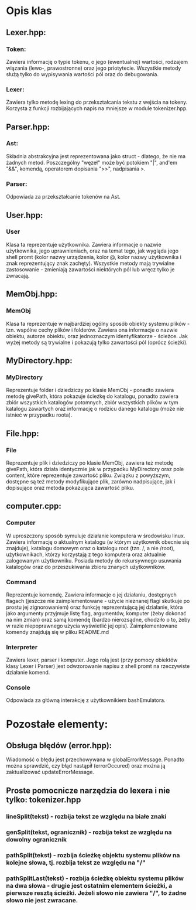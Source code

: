 # Opis klas

## Lexer.hpp:


### Token:


Zawiera informację o typie tokenu, o jego (ewentualnej) wartości, rodzajem wiązania (lewo-, prawostronne) oraz jego priotytecie. Wszystkie metody służą tylko do wypisywania wartości pól oraz do debugowania.

### Lexer:


Zawiera tylko metodę lexing do przekształcania tekstu z wejścia na tokeny. Korzysta z funkcji rozbijających napis na mniejsze w module tokenizer.hpp.


## Parser.hpp:


### Ast:


Składnia abstrakcyjna jest reprezentowana jako struct - dlatego, że nie ma żadnych metod. Poszczególny "węzeł" może być potokiem "|", and'em "&&", komendą, operatorem dopisania ">>", nadpisania >.


### Parser:


Odpowiada za przekształcanie tokenów na Ast.


## User.hpp:


### User


Klasa ta reprezentuje użytkownika. Zawiera informacje o nazwie użytkownika, jego uprawnieniach, oraz na temat tego, jak wygląda jego shell promt (kolor nazwy urządzenia, kolor @, kolor nazwy użytkownika i znak reprezentujący znak zachęty). Wszystkie metody mają trywialne zastosowanie - zmieniają zawartości niektórych pól lub wręcz tylko je zwracają.

## MemObj.hpp:


### MemObj


Klasa ta reprezentuje w najbardziej ogólny sposób obiekty systemu plików - tzn. wspólne cechy plików i folderów. Zawiera ona informacje o nazwie obiektu, autorze obiektu, oraz jednoznaczym identyfikatorze - ścieżce. Jak wyżej metody są trywialne i pokazują tylko zawartości pól (oprócz ścieżki).


## MyDirectory.hpp:


### MyDirectory


Reprezentuje folder i dziedziczy po klasie MemObj - ponadto zawiera metodę givePath, która pokazuje ścieżkę do katalogu, ponadto zawiera zbiór wszystkich katalogów potomnych, zbiór wszystkich plików w tym katalogu zawartych oraz informację o rodzicu danego katalogu (może nie istnieć w przypadku roota).


## File.hpp:


### File


Reprezentuje plik i dziedziczy po klasie MemObj, zawiera też metodę givePath, która działa identycznie jak w przypadku MyDirectory oraz pole content, które reprezentuje zawartość pliku. Związku z powyższym, dostępne są też metody modyfikujące plik, zarówno nadpisujące, jak i dopisujące oraz metoda pokazująca zawartość pliku.


## computer.cpp:


### Computer


W uproszczony sposób symuluje działanie komputera w środowisku linux. Zawiera informację o aktualnym katalogu (w którym użytkownik obecnie się znajduje), katalogu domowym oraz o katalogu root (tzn. /, a nie /root), użytkownikach, którzy korzystają z tego komputera oraz aktualnie zalogowanym użytkowniku. Posiada metody do rekursywnego usuwania katalogów oraz do przeszukiwania zbioru znanych użytkowników.


### Command


Reprezentuje komendę. Zawiera informacje o jej działaniu, dostępnych flagach (jeszcze nie zaimplementowane - użycie nieznanej flagi skutkuje po prostu jej zignorowaniem) oraz funkcję reprezentującą jej działanie, która jako argumenty przyjmuje listę flag, argumentów, komputer (żeby dokonać na nim zmian) oraz samą komendę (bardzo nierozsądne, chodziło o to, żeby w razie niepoprawnego użycia wyświetlić jej opis). Zaimplementowane komendy znajdują się w pliku README.md


### Interpreter


Zawiera lexer, parser i komputer. Jego rolą jest (przy pomocy obiektów klasy Lexer i Parser) jest odwzorowanie napisu z shell promt na rzeczywiste działanie komend.


### Console


Odpowiada za główną interakcję z użytkownikiem bashEmulatora.


# Pozostałe elementy:

## Obsługa błędów (error.hpp):


Wiadomość o błędu jest przechowywana w globalErrorMessage. Ponadto można sprawdzić, czy błąd nastąpił (errorOccured) oraz można ją zaktualizować updateErrorMessage.


## Proste pomocnicze narzędzia do lexera i nie tylko: tokenizer.hpp


### lineSplit(tekst) - rozbija tekst ze względu na białe znaki


### genSplit(tekst, ogranicznik) - rozbija tekst ze względu na dowolny ogranicznik


### pathSplit(tekst) - rozbija ścieżkę objektu systemu plików na kolejne słowa, tj. rozbija tekst ze względu na "/"


### pathSplitLast(tekst) - rozbija ścieżkę obiektu systemu plików na dwa słowa - drugie jest ostatnim elementem ścieżki, a pierwsze resztą ścieżki. Jeżeli słowo nie zawiera "/", to żadne słowo nie jest zwracane. 